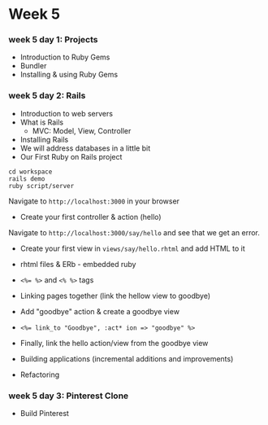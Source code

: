 # Week 5

### week 5 day 1: Projects

* Introduction to Ruby Gems
* Bundler
* Installing & using Ruby Gems

### week 5 day 2: Rails
* Introduction to web servers
* What is Rails
	* MVC: Model, View, Controller
* Installing Rails
* We will address databases in a little bit
* Our First Ruby on Rails project

`cd workspace`  
`rails demo`  
`ruby script/server`

Navigate to `http://localhost:3000` in your browser

* Create your first controller & action (hello)

Navigate to `http://localhost:3000/say/hello` and see that we get an error.

* Create your first view in `views/say/hello.rhtml` and add HTML to it
* rhtml files & ERb - embedded ruby
* `<%= %>` and `<% %>` tags
* Linking pages together (link the hellow view to goodbye)
* Add "goodbye" action & create a goodbye view
* `<%= link_to "Goodbye", :act* ion => "goodbye" %>`
* Finally, link the hello action/view from the goodbye view

* Building applications (incremental additions and improvements)
* Refactoring
	


### week 5 day 3: Pinterest Clone
* Build Pinterest
